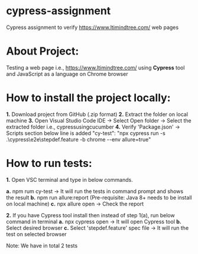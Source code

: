 # cypress-assignment
Cypress assignment to verify https://www.ltimindtree.com/ web pages 
# About Project:
Testing a web page i.e.,  https://www.ltimindtree.com/  using **Cypress** tool and JavaScript as a language on Chrome browser

# How to install the project locally:

**1.** Download project from GitHub (.zip format)
**2.** Extract the folder on local machine
**3.** Open Visual Studio Code IDE -> Select Open folder -> Select the extracted folder i.e., cypressusingcucumber
**4.** Verify 'Package.json' -> Scripts section below line is added
   "cy-test": "npx cypress run -s .\\cypress\\e2e\\stepdef.feature -b chrome --env allure=true"
   
# How to run tests:
**1.** Open VSC terminal and type in below commands.

   **a.** npm rum cy-test -> It will run the tests in command prompt and shows the result
   **b.** npm run allure:report (Pre-requisite: Java 8+ needs to be install on local machine)
     **c.** npx allure open -> Check the report
   
  **2.** If you have Cypress tool install then instead of step 1(a), run below command in terminal
    **a.** npx cypress open -> It will open Cypress tool
   **b.** Select desired browser
    **c.** Select 'stepdef.feature' spec file -> It will run the test on selected browser
      
Note: We have in total 2 tests



